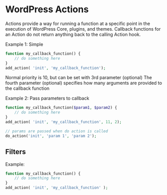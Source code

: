 # WordPress Actions

Actions provide a way for running a function at a specific point in the execution of WordPress Core, plugins, and themes.
Callback functions for an Action do not return anything back to the calling Action hook.

Example 1: Simple

```php
function my_callback_function() {
    // do something here
}
add_action( 'init', 'my_callback_function');
```

Normal priority is 10, but can be set with 3rd parameter (optional)
The fourth parameter (optional) specifies how many arguments are provided to the callback function

Example 2: Pass parameters to callback

```php
function my_callback_function($param1, $param2) {
    // do something here
}
add_action( 'init', 'my_callback_function', 11, 2);

// params are passed when do action is called
do_action('init', 'param 1', 'param 2');
```

## Filters

Example:

```php
function my_callback_function() {
    // do something here
}
add_action( 'init', 'my_callback_function' );
```
